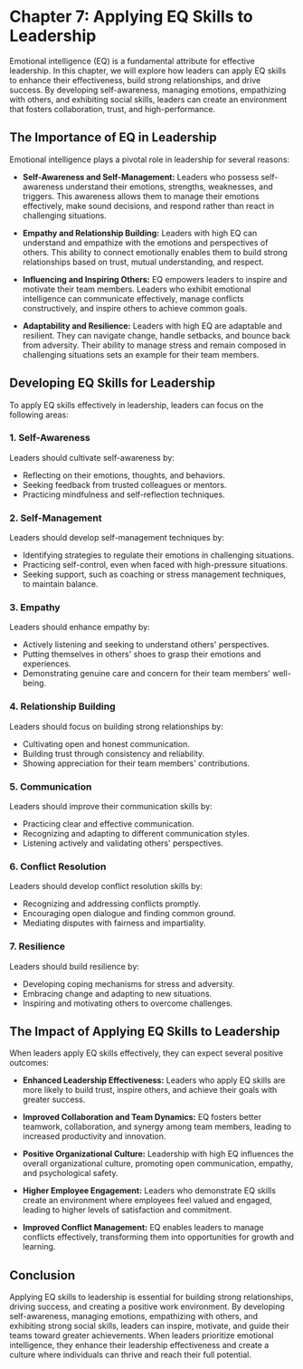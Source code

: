 Chapter 7: Applying EQ Skills to Leadership
===========================================

Emotional intelligence (EQ) is a fundamental attribute for effective leadership. In this chapter, we will explore how leaders can apply EQ skills to enhance their effectiveness, build strong relationships, and drive success. By developing self-awareness, managing emotions, empathizing with others, and exhibiting social skills, leaders can create an environment that fosters collaboration, trust, and high-performance.

The Importance of EQ in Leadership
----------------------------------

Emotional intelligence plays a pivotal role in leadership for several reasons:

* **Self-Awareness and Self-Management:** Leaders who possess self-awareness understand their emotions, strengths, weaknesses, and triggers. This awareness allows them to manage their emotions effectively, make sound decisions, and respond rather than react in challenging situations.

* **Empathy and Relationship Building:** Leaders with high EQ can understand and empathize with the emotions and perspectives of others. This ability to connect emotionally enables them to build strong relationships based on trust, mutual understanding, and respect.

* **Influencing and Inspiring Others:** EQ empowers leaders to inspire and motivate their team members. Leaders who exhibit emotional intelligence can communicate effectively, manage conflicts constructively, and inspire others to achieve common goals.

* **Adaptability and Resilience:** Leaders with high EQ are adaptable and resilient. They can navigate change, handle setbacks, and bounce back from adversity. Their ability to manage stress and remain composed in challenging situations sets an example for their team members.

Developing EQ Skills for Leadership
-----------------------------------

To apply EQ skills effectively in leadership, leaders can focus on the following areas:

### 1. Self-Awareness

Leaders should cultivate self-awareness by:

* Reflecting on their emotions, thoughts, and behaviors.
* Seeking feedback from trusted colleagues or mentors.
* Practicing mindfulness and self-reflection techniques.

### 2. Self-Management

Leaders should develop self-management techniques by:

* Identifying strategies to regulate their emotions in challenging situations.
* Practicing self-control, even when faced with high-pressure situations.
* Seeking support, such as coaching or stress management techniques, to maintain balance.

### 3. Empathy

Leaders should enhance empathy by:

* Actively listening and seeking to understand others' perspectives.
* Putting themselves in others' shoes to grasp their emotions and experiences.
* Demonstrating genuine care and concern for their team members' well-being.

### 4. Relationship Building

Leaders should focus on building strong relationships by:

* Cultivating open and honest communication.
* Building trust through consistency and reliability.
* Showing appreciation for their team members' contributions.

### 5. Communication

Leaders should improve their communication skills by:

* Practicing clear and effective communication.
* Recognizing and adapting to different communication styles.
* Listening actively and validating others' perspectives.

### 6. Conflict Resolution

Leaders should develop conflict resolution skills by:

* Recognizing and addressing conflicts promptly.
* Encouraging open dialogue and finding common ground.
* Mediating disputes with fairness and impartiality.

### 7. Resilience

Leaders should build resilience by:

* Developing coping mechanisms for stress and adversity.
* Embracing change and adapting to new situations.
* Inspiring and motivating others to overcome challenges.

The Impact of Applying EQ Skills to Leadership
----------------------------------------------

When leaders apply EQ skills effectively, they can expect several positive outcomes:

* **Enhanced Leadership Effectiveness:** Leaders who apply EQ skills are more likely to build trust, inspire others, and achieve their goals with greater success.

* **Improved Collaboration and Team Dynamics:** EQ fosters better teamwork, collaboration, and synergy among team members, leading to increased productivity and innovation.

* **Positive Organizational Culture:** Leadership with high EQ influences the overall organizational culture, promoting open communication, empathy, and psychological safety.

* **Higher Employee Engagement:** Leaders who demonstrate EQ skills create an environment where employees feel valued and engaged, leading to higher levels of satisfaction and commitment.

* **Improved Conflict Management:** EQ enables leaders to manage conflicts effectively, transforming them into opportunities for growth and learning.

Conclusion
----------

Applying EQ skills to leadership is essential for building strong relationships, driving success, and creating a positive work environment. By developing self-awareness, managing emotions, empathizing with others, and exhibiting strong social skills, leaders can inspire, motivate, and guide their teams toward greater achievements. When leaders prioritize emotional intelligence, they enhance their leadership effectiveness and create a culture where individuals can thrive and reach their full potential.

